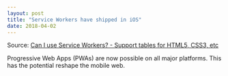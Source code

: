 ```yaml
---
layout: post
title: "Service Workers have shipped in iOS"
date: 2018-04-02
---
```


Source: [Can I use Service Workers? - Support tables for HTML5, CSS3, etc](https://caniuse.com/#search=service%20workers)

Progressive Web Apps (PWAs) are now possible on all major platforms.  This has the potential reshape the mobile web.
